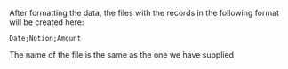 After formatting the data, the files with the records in the following format will be created here:
~~~
Date;Notion;Amount
~~~

The name of the file is the same as the one we have supplied